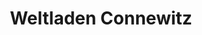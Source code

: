 ---
title: "Weltladen Connewitz"
url: /leipzig/weltladen-connewitz-zschochersche-strasse/
shop: Lebensmittel
---